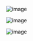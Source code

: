 ![image](https://github.com/user-attachments/assets/81e6e559-772b-4dc2-b443-2e34ace84018)

![image](https://github.com/user-attachments/assets/ec844d43-039a-414d-a070-fc5c2db80e52)

![image](https://github.com/user-attachments/assets/e63a320c-4a25-402d-9f68-b8b842b3d8c8)
